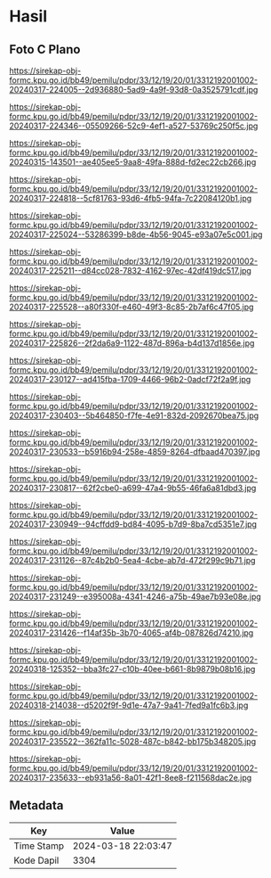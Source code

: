 # Hasil

## Foto C Plano

https://sirekap-obj-formc.kpu.go.id/bb49/pemilu/pdpr/33/12/19/20/01/3312192001002-20240317-224005--2d936880-5ad9-4a9f-93d8-0a3525791cdf.jpg

https://sirekap-obj-formc.kpu.go.id/bb49/pemilu/pdpr/33/12/19/20/01/3312192001002-20240317-224346--05509266-52c9-4ef1-a527-53769c250f5c.jpg

https://sirekap-obj-formc.kpu.go.id/bb49/pemilu/pdpr/33/12/19/20/01/3312192001002-20240315-143501--ae405ee5-9aa8-49fa-888d-fd2ec22cb266.jpg

https://sirekap-obj-formc.kpu.go.id/bb49/pemilu/pdpr/33/12/19/20/01/3312192001002-20240317-224818--5cf81763-93d6-4fb5-94fa-7c22084120b1.jpg

https://sirekap-obj-formc.kpu.go.id/bb49/pemilu/pdpr/33/12/19/20/01/3312192001002-20240317-225024--53286399-b8de-4b56-9045-e93a07e5c001.jpg

https://sirekap-obj-formc.kpu.go.id/bb49/pemilu/pdpr/33/12/19/20/01/3312192001002-20240317-225211--d84cc028-7832-4162-97ec-42df419dc517.jpg

https://sirekap-obj-formc.kpu.go.id/bb49/pemilu/pdpr/33/12/19/20/01/3312192001002-20240317-225528--a80f330f-e460-49f3-8c85-2b7af6c47f05.jpg

https://sirekap-obj-formc.kpu.go.id/bb49/pemilu/pdpr/33/12/19/20/01/3312192001002-20240317-225826--2f2da6a9-1122-487d-896a-b4d137d1856e.jpg

https://sirekap-obj-formc.kpu.go.id/bb49/pemilu/pdpr/33/12/19/20/01/3312192001002-20240317-230127--ad415fba-1709-4466-96b2-0adcf72f2a9f.jpg

https://sirekap-obj-formc.kpu.go.id/bb49/pemilu/pdpr/33/12/19/20/01/3312192001002-20240317-230403--5b464850-f7fe-4e91-832d-2092670bea75.jpg

https://sirekap-obj-formc.kpu.go.id/bb49/pemilu/pdpr/33/12/19/20/01/3312192001002-20240317-230533--b5916b94-258e-4859-8264-dfbaad470397.jpg

https://sirekap-obj-formc.kpu.go.id/bb49/pemilu/pdpr/33/12/19/20/01/3312192001002-20240317-230817--62f2cbe0-a699-47a4-9b55-46fa6a81dbd3.jpg

https://sirekap-obj-formc.kpu.go.id/bb49/pemilu/pdpr/33/12/19/20/01/3312192001002-20240317-230949--94cffdd9-bd84-4095-b7d9-8ba7cd5351e7.jpg

https://sirekap-obj-formc.kpu.go.id/bb49/pemilu/pdpr/33/12/19/20/01/3312192001002-20240317-231126--87c4b2b0-5ea4-4cbe-ab7d-472f299c9b71.jpg

https://sirekap-obj-formc.kpu.go.id/bb49/pemilu/pdpr/33/12/19/20/01/3312192001002-20240317-231249--e395008a-4341-4246-a75b-49ae7b93e08e.jpg

https://sirekap-obj-formc.kpu.go.id/bb49/pemilu/pdpr/33/12/19/20/01/3312192001002-20240317-231426--f14af35b-3b70-4065-af4b-087826d74210.jpg

https://sirekap-obj-formc.kpu.go.id/bb49/pemilu/pdpr/33/12/19/20/01/3312192001002-20240318-125352--bba3fc27-c10b-40ee-b661-8b9879b08b16.jpg

https://sirekap-obj-formc.kpu.go.id/bb49/pemilu/pdpr/33/12/19/20/01/3312192001002-20240318-214038--d5202f9f-9d1e-47a7-9a41-7fed9a1fc6b3.jpg

https://sirekap-obj-formc.kpu.go.id/bb49/pemilu/pdpr/33/12/19/20/01/3312192001002-20240317-235522--362fa11c-5028-487c-b842-bb175b348205.jpg

https://sirekap-obj-formc.kpu.go.id/bb49/pemilu/pdpr/33/12/19/20/01/3312192001002-20240317-235633--eb931a56-8a01-42f1-8ee8-f211568dac2e.jpg


## Metadata

| Key        | Value               |
| ---------- | ------------------- |
| Time Stamp | 2024-03-18 22:03:47 |
| Kode Dapil | 3304                |



